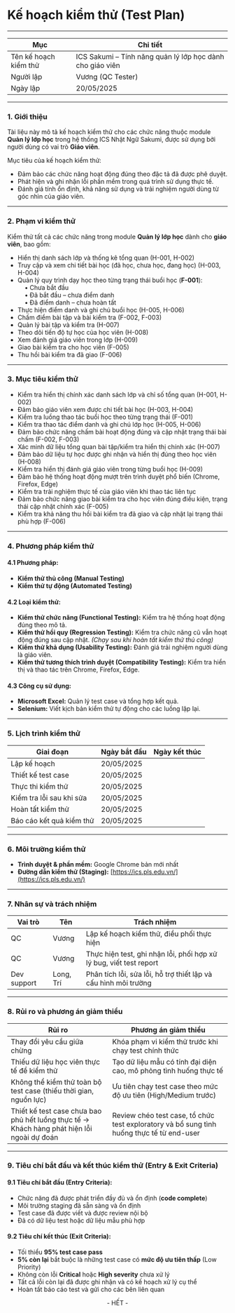 # Kế hoạch kiểm thử (Test Plan)

---

| **Mục**              | **Chi tiết**                                |
|----------------------|----------------------------------------------|
| Tên kế hoạch kiểm thử| ICS Sakumi – Tính năng quản lý lớp học dành cho giáo viên   |
| Người lập            | Vương (QC Tester)            |
| Ngày lập             | 20/05/2025                                   |

---

### 1. Giới thiệu

Tài liệu này mô tả kế hoạch kiểm thử cho các chức năng thuộc module **Quản lý lớp học** trong hệ thống ICS Nhật Ngữ Sakumi, được sử dụng bởi người dùng có vai trò **Giáo viên**.

Mục tiêu của kế hoạch kiểm thử:
- Đảm bảo các chức năng hoạt động đúng theo đặc tả đã được phê duyệt.
- Phát hiện và ghi nhận lỗi phần mềm trong quá trình sử dụng thực tế.
- Đánh giá tính ổn định, khả năng sử dụng và trải nghiệm người dùng từ góc nhìn của giáo viên.

---

### 2. Phạm vi kiểm thử

Kiểm thử tất cả các chức năng trong module **Quản lý lớp học** dành cho **giáo viên**, bao gồm:

- Hiển thị danh sách lớp và thống kê tổng quan (H-001, H-002)
- Truy cập và xem chi tiết bài học (đã học, chưa học, đang học) (H-003, H-004)
- Quản lý quy trình dạy học theo từng trạng thái buổi học (**F-001**):  
  &nbsp;&nbsp;&nbsp;&nbsp;• Chưa bắt đầu  
  &nbsp;&nbsp;&nbsp;&nbsp;• Đã bắt đầu – chưa điểm danh  
  &nbsp;&nbsp;&nbsp;&nbsp;• Đã điểm danh – chưa hoàn tất
- Thực hiện điểm danh và ghi chú buổi học (H-005, H-006)
- Chấm điểm bài tập và bài kiểm tra (F-002, F-003)
- Quản lý bài tập và kiểm tra (H-007)
- Theo dõi tiến độ tự học của học viên (H-008)
- Xem đánh giá giáo viên trong lớp (H-009)  
- Giao bài kiểm tra cho học viên (F-005)
- Thu hồi bài kiểm tra đã giao (F-006)
---

### 3. Mục tiêu kiểm thử

- Kiểm tra hiển thị chính xác danh sách lớp và chỉ số tổng quan (H-001, H-002)
- Đảm bảo giáo viên xem được chi tiết bài học (H-003, H-004)
- Kiểm tra luồng thao tác buổi học theo từng trạng thái (F-001)
- Kiểm tra thao tác điểm danh và ghi chú lớp học (H-005, H-006)
- Đảm bảo chức năng chấm bài hoạt động đúng và cập nhật trạng thái bài chấm (F-002, F-003)
- Xác minh dữ liệu tổng quan bài tập/kiểm tra hiển thị chính xác (H-007)
- Đảm bảo dữ liệu tự học được ghi nhận và hiển thị đúng theo học viên (H-008)
- Kiểm tra hiển thị đánh giá giáo viên trong từng buổi học (H-009)
- Đảm bảo hệ thống hoạt động mượt trên trình duyệt phổ biến (Chrome, Firefox, Edge)
- Kiểm tra trải nghiệm thực tế của giáo viên khi thao tác liên tục    
- Đảm bảo chức năng giao bài kiểm tra cho học viên đúng điều kiện, trạng thái cập nhật chính xác (F-005)
- Kiểm tra khả năng thu hồi bài kiểm tra đã giao và cập nhật lại trạng thái phù hợp (F-006)

---

### 4. Phương pháp kiểm thử

#### 4.1 Phương pháp:
- **Kiểm thử thủ công (Manual Testing)**
- **Kiểm thử tự động (Automated Testing)**

#### 4.2  Loại kiểm thử:
- **Kiểm thử chức năng (Functional Testing):** Kiểm tra hệ thống hoạt động đúng theo mô tả.
- **Kiểm thử hồi quy (Regression Testing):** Kiểm tra chức năng cũ vẫn hoạt động đúng sau cập nhật. *(Chạy sau khi hoàn tất kiểm thử thủ công)*
- **Kiểm thử khả dụng (Usability Testing):** Đánh giá trải nghiệm người dùng là giáo viên.
- **Kiểm thử tương thích trình duyệt (Compatibility Testing):** Kiểm tra hiển thị và thao tác trên Chrome, Firefox, Edge.

#### 4.3 Công cụ sử dụng:
- **Microsoft Excel:** Quản lý test case và tổng hợp kết quả.
- **Selenium:** Viết kịch bản kiểm thử tự động cho các luồng lặp lại.

---

### 5. Lịch trình kiểm thử

| **Giai đoạn**            | **Ngày bắt đầu** | **Ngày kết thúc** |
|--------------------------|------------------|--------------------|
| Lập kế hoạch             | 20/05/2025       |                    |
| Thiết kế test case       | 20/05/2025       |                    |
| Thực thi kiểm thử        | 20/05/2025       |                    |
| Kiểm tra lỗi sau khi   sửa     | 20/05/2025       |                    |
| Hoàn tất kiểm thử        | 20/05/2025       |                    |
| Báo cáo kết quả kiểm thử | 20/05/2025       |                    |

---

### 6. Môi trường kiểm thử

- **Trình duyệt & phần mềm:** Google Chrome bản mới nhất
- **Đường dẫn kiểm thử (Staging):** [https://ics.pls.edu.vn/](https://ics.pls.edu.vn/)

---

### 7. Nhân sự và trách nhiệm

| **Vai trò**         | **Tên**            | **Trách nhiệm**                                       |
|---------------------|--------------------|--------------------------------------------------------|
| QC | Vương              | Lập kế hoạch kiểm thử, điều phối thực hiện             |
| QC       | Vương              | Thực hiện test, ghi nhận lỗi, phối hợp xử lý bug, viết test report       |
| Dev support     | Long, Trí          | Phân tích lỗi, sửa lỗi, hỗ trợ thiết lập và cấu hình môi trường |

---    
### 8. Rủi ro và phương án giảm thiểu

| **Rủi ro**                                     | **Phương án giảm thiểu**                                                                 |
|------------------------------------------------|------------------------------------------------------------------------------------------|
| Thay đổi yêu cầu giữa chừng                    | Khóa phạm vi kiểm thử trước khi chạy test chính thức                                    |
| Thiếu dữ liệu học viên thực tế để kiểm thử     | Tạo dữ liệu mẫu có tính đại diện cao, mô phỏng tình huống thực tế                      |
| Không thể kiểm thử toàn bộ test case (thiếu thời gian, nguồn lực) | Ưu tiên chạy test case theo mức độ ưu tiên (High/Medium trước)          |
| Thiết kế test case chưa bao phủ hết luồng thực tế → Khách hàng phát hiện lỗi ngoài dự đoán | Review chéo test case, tổ chức test exploratory và bổ sung tình huống thực tế từ end-user |

---  
### 9. Tiêu chí bắt đầu và kết thúc kiểm thử (Entry & Exit Criteria)

#### 9.1 Tiêu chí bắt đầu (Entry Criteria):
- Chức năng đã được phát triển đầy đủ và ổn định (**code complete**)
- Môi trường staging đã sẵn sàng và ổn định
- Test case đã được viết và được review nội bộ
- Đã có dữ liệu test hoặc dữ liệu mẫu phù hợp

#### 9.2 Tiêu chí kết thúc (Exit Criteria):
- Tối thiểu **95% test case pass**
- **5% còn lại** bắt buộc là những test case có **mức độ ưu tiên thấp** (Low Priority)
- Không còn lỗi **Critical** hoặc **High severity** chưa xử lý
- Tất cả lỗi còn lại đã được ghi nhận và có kế hoạch xử lý cụ thể
- Hoàn tất báo cáo test và gửi cho các bên liên quan


<div style="text-align: center;"> - HẾT - </div>